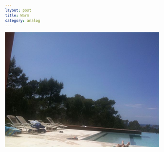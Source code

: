 ```yaml
---
layout: post
title: Warm
category: analog
---
```


![](/media/l_2048_1536_550FF013-10F2-4EF2-B38D-5D5F438EC92F.jpeg)